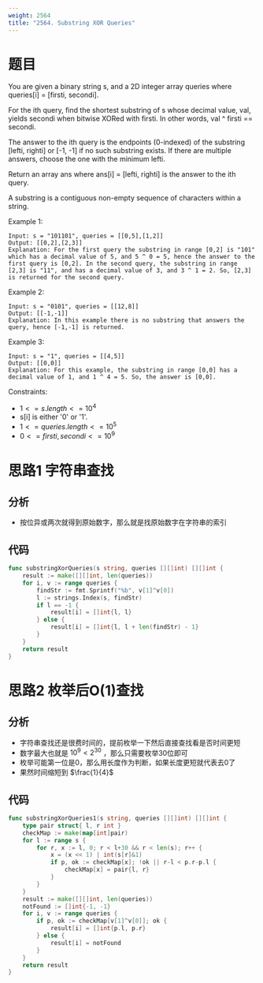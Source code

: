 ```yaml
---
weight: 2564
title: "2564. Substring XOR Queries"
---
```


# 题目

You are given a binary string s, and a 2D integer array queries where queries[i] = [firsti, secondi].

For the ith query, find the shortest substring of s whose decimal value, val, yields secondi when bitwise XORed with firsti. In other words, val ^ firsti == secondi.

The answer to the ith query is the endpoints (0-indexed) of the substring [lefti, righti] or [-1, -1] if no such substring exists. If there are multiple answers, choose the one with the minimum lefti.

Return an array ans where ans[i] = [lefti, righti] is the answer to the ith query.

A substring is a contiguous non-empty sequence of characters within a string.

Example 1:

```
Input: s = "101101", queries = [[0,5],[1,2]]
Output: [[0,2],[2,3]]
Explanation: For the first query the substring in range [0,2] is "101" which has a decimal value of 5, and 5 ^ 0 = 5, hence the answer to the first query is [0,2]. In the second query, the substring in range [2,3] is "11", and has a decimal value of 3, and 3 ^ 1 = 2. So, [2,3] is returned for the second query.
```

Example 2:

```
Input: s = "0101", queries = [[12,8]]
Output: [[-1,-1]]
Explanation: In this example there is no substring that answers the query, hence [-1,-1] is returned.
```

Example 3:

```
Input: s = "1", queries = [[4,5]]
Output: [[0,0]]
Explanation: For this example, the substring in range [0,0] has a decimal value of 1, and 1 ^ 4 = 5. So, the answer is [0,0].
````

Constraints:

- $1 <= s.length <= 10^4$
- s[i] is either '0' or '1'.
- $1 <= queries.length <= 10^5$
- $0 <= firsti, secondi <= 10^9$

# 思路1 字符串查找

## 分析

- 按位异或两次就得到原始数字，那么就是找原始数字在字符串的索引

## 代码

```go
func substringXorQueries(s string, queries [][]int) [][]int {
	result := make([][]int, len(queries))
	for i, v := range queries {
		findStr := fmt.Sprintf("%b", v[1]^v[0])
		l := strings.Index(s, findStr)
		if l == -1 {
			result[i] = []int{l, l}
		} else {
			result[i] = []int{l, l + len(findStr) - 1}
		}
	}
	return result
}
```

# 思路2 枚举后O(1)查找

## 分析

- 字符串查找还是很费时间的，提前枚举一下然后直接查找看是否时间更短
- 数字最大也就是 $10^9 \lt 2^{30}$ ，那么只需要枚举30位即可
- 枚举可能第一位是0，那么用长度作为判断，如果长度更短就代表去0了
- 果然时间缩短到 $\frac{1}{4}$

## 代码

```go
func substringXorQueries1(s string, queries [][]int) [][]int {
	type pair struct{ l, r int }
	checkMap := make(map[int]pair)
	for l := range s {
		for r, x := l, 0; r < l+30 && r < len(s); r++ {
			x = (x << 1) | int(s[r]&1)
			if p, ok := checkMap[x]; !ok || r-l < p.r-p.l {
				checkMap[x] = pair{l, r}
			}
		}
	}
	result := make([][]int, len(queries))
	notFound := []int{-1, -1}
	for i, v := range queries {
		if p, ok := checkMap[v[1]^v[0]]; ok {
			result[i] = []int{p.l, p.r}
		} else {
			result[i] = notFound
		}
	}
	return result
}
```
